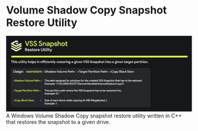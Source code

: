# Volume Shadow Copy Snapshot Restore Utility
![screenshot](resources/gitbanner.png)
A Windows Volume Shadow Copy snapshot restore utility written in C++ that restores the snapshot to a given drive.
